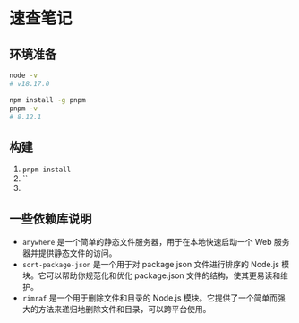 # 速查笔记

## 环境准备

```bash
node -v
# v18.17.0

npm install -g pnpm 
pnpm -v
# 8.12.1

```

## 构建

1. `pnpm install`
2. ``
3. 

## 一些依赖库说明

- `anywhere` 是一个简单的静态文件服务器，用于在本地快速启动一个 Web 服务器并提供静态文件的访问。
- `sort-package-json` 是一个用于对 package.json 文件进行排序的 Node.js 模块。它可以帮助你规范化和优化 package.json 文件的结构，使其更易读和维护。
- `rimraf` 是一个用于删除文件和目录的 Node.js 模块。它提供了一个简单而强大的方法来递归地删除文件和目录，可以跨平台使用。